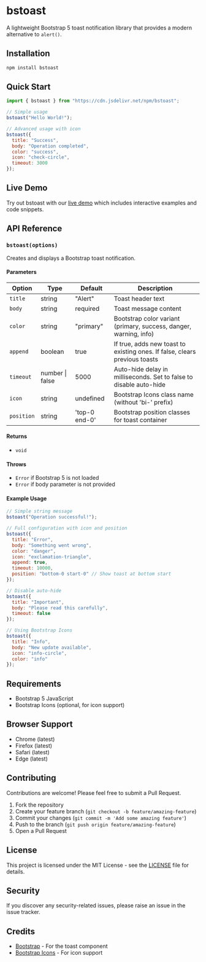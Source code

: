 # bstoast

A lightweight Bootstrap 5 toast notification library that provides a modern alternative to `alert()`.

## Installation

```bash
npm install bstoast
```

## Quick Start

```js
import { bstoast } from "https://cdn.jsdelivr.net/npm/bstoast";

// Simple usage
bstoast("Hello World!");

// Advanced usage with icon
bstoast({
  title: "Success",
  body: "Operation completed",
  color: "success",
  icon: "check-circle",
  timeout: 3000
});
```

## Live Demo

Try out bstoast with our [live demo](https://prudhvi1709.github.io/bstoast/) which includes interactive examples and code snippets.

## API Reference

### `bstoast(options)`
Creates and displays a Bootstrap toast notification.

#### Parameters

| Option | Type | Default | Description |
|--------|------|---------|-------------|
| `title` | string | "Alert" | Toast header text |
| `body` | string | required | Toast message content |
| `color` | string | "primary" | Bootstrap color variant (primary, success, danger, warning, info) |
| `append` | boolean | true | If true, adds new toast to existing ones. If false, clears previous toasts |
| `timeout` | number \| false | 5000 | Auto-hide delay in milliseconds. Set to false to disable auto-hide |
| `icon` | string | undefined | Bootstrap Icons class name (without 'bi-' prefix) |
| `position` | string | 'top-0 end-0' | Bootstrap position classes for toast container |

#### Returns
- `void`

#### Throws
- `Error` if Bootstrap 5 is not loaded
- `Error` if body parameter is not provided

#### Example Usage

```js
// Simple string message
bstoast("Operation successful!");

// Full configuration with icon and position
bstoast({
  title: "Error",
  body: "Something went wrong",
  color: "danger",
  icon: "exclamation-triangle",
  append: true,
  timeout: 10000,
  position: "bottom-0 start-0" // Show toast at bottom start
});

// Disable auto-hide
bstoast({
  title: "Important",
  body: "Please read this carefully",
  timeout: false
});

// Using Bootstrap Icons
bstoast({
  title: "Info",
  body: "New update available",
  icon: "info-circle",
  color: "info"
});
```

## Requirements

- Bootstrap 5 JavaScript
- Bootstrap Icons (optional, for icon support)

## Browser Support

- Chrome (latest)
- Firefox (latest)
- Safari (latest)
- Edge (latest)

## Contributing

Contributions are welcome! Please feel free to submit a Pull Request.

1. Fork the repository
2. Create your feature branch (`git checkout -b feature/amazing-feature`)
3. Commit your changes (`git commit -m 'Add some amazing feature'`)
4. Push to the branch (`git push origin feature/amazing-feature`)
5. Open a Pull Request

## License

This project is licensed under the MIT License - see the [LICENSE](LICENSE) file for details.

## Security

If you discover any security-related issues, please raise an issue in the issue tracker.

## Credits

- [Bootstrap](https://getbootstrap.com/) - For the toast component
- [Bootstrap Icons](https://icons.getbootstrap.com/) - For icon support
